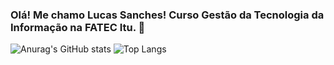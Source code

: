### Olá! Me chamo Lucas Sanches! Curso Gestão da Tecnologia da Informação na FATEC Itu. 🚀
![Anurag's GitHub stats](https://github-readme-stats.vercel.app/api?username=sanches8&show_icons=true&theme=dracula)
![Top Langs](https://github-readme-stats.vercel.app/api/top-langs/?username=anuraghazra&layout=compact)
